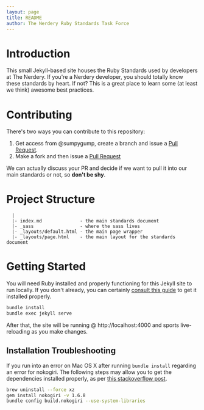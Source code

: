```yaml
---
layout: page
title: README
author: The Nerdery Ruby Standards Task Force
---
```


# Introduction

This small Jekyll-based site houses the Ruby Standards used by developers at The Nerdery.  If you're a Nerdery developer, you should totally know these standards by heart.  If not?  This is a great place to learn some (at least we think) awesome best practices.

# Contributing

There's two ways you can contribute to this repository:

1. Get access from @sumpygump, create a branch and issue a [Pull Request](https://github.com/blog/1943-how-to-write-the-perfect-pull-request).
1. Make a fork and then issue a [Pull Request](https://github.com/blog/1943-how-to-write-the-perfect-pull-request)

We can actually discuss your PR and decide if we want to pull it into our main standards or not, so **don't be shy**.

# Project Structure

```
  |
  |- index.md              - the main standards document
  |- _sass                 - where the sass lives
  |- _layouts/default.html - the main page wrapper
  |- _layouts/page.html    - the main layout for the standards document
```

# Getting Started


You will need Ruby installed and properly functioning for this Jekyll site to run locally.  If you don't already, you can certainly [consult this guide](http://somewhere.com/#installing-ruby) to get it installed properly.

```sh
bundle install
bundle exec jekyll serve
```

After that, the site will be running @ http://localhost:4000 and sports live-reloading as you make changes.

## Installation Troubleshooting

If you run into an error on Mac OS X after running `bundle install` regarding
an error for nokogiri. The following steps may allow you to get the
dependencies installed properly, as per [this stackoverflow post](https://github.com/sparklemotion/nokogiri/issues/1483).

```sh
brew uninstall --force xz
gem install nokogiri -v 1.6.8
bundle config build.nokogiri --use-system-libraries
```
